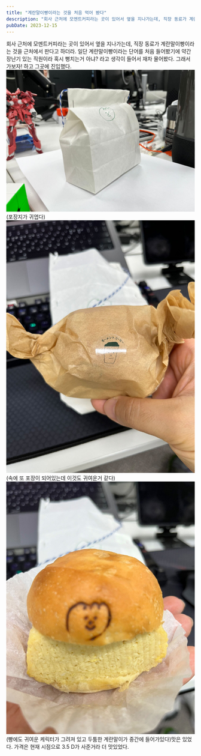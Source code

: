 ```yaml
---
title: "계란말이빵이라는 것을 처음 먹어 봤다"
description: "회사 근처에 모멘트커피라는 곳이 있어서 옆을 지나가는데, 직장 동료가 계란말이빵이라는 것을 근처에서 판다고 하더라. 일단 계란말이빵이라는 단어를 처음 들어봤기에 약간 장난기 있는 직원이라 혹시 뻥치는거 아냐? 라고 생각이 들어서 재차 물어봤다. 그래서 가보자! 하고 그곳에 진입했다...."
pubDate: 2023-12-15
---
```


회사 근처에 모멘트커피라는 곳이 있어서 옆을 지나가는데, 직장 동료가 계란말이빵이라는 것을 근처에서 판다고 하더라. 일단 계란말이빵이라는 단어를 처음 들어봤기에 약간 장난기 있는 직원이라 혹시 뻥치는거 아냐? 라고 생각이 들어서 재차 물어봤다. 그래서 가보자! 하고 그곳에 진입했다.
![(포장지가 귀엽다)](/content/images/2023/12/IMG_3368.jpeg)(포장지가 귀엽다)![(속에 또 포장이 되어있는데 이것도 귀여운거 같다)](/content/images/2023/12/IMG_3370.jpeg)(속에 또 포장이 되어있는데 이것도 귀여운거 같다)![(빵에도 귀여운 케릭터가 그려져 있고 두툼한 계란말이가 중간에 들어가있다)](/content/images/2023/12/IMG_3371.jpeg)(빵에도 귀여운 케릭터가 그려져 있고 두툼한 계란말이가 중간에 들어가있다)맛은 있었다. 가격은 현재 시점으로 3.5
D가 사준거라 더 맛있었다.